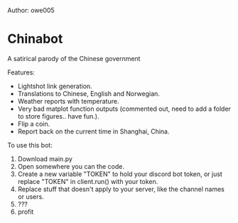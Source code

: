Author: owe005
# Chinabot
A satirical parody of the Chinese government


Features:

- Lightshot link generation.
- Translations to Chinese, English and Norwegian.
- Weather reports with temperature.
- Very bad matplot function outputs (commented out, need to add a folder to store figures.. have fun.).
- Flip a coin.
- Report back on the current time in Shanghai, China.



To use this bot:

1. Download main.py
2. Open somewhere you can the code.
3. Create a new variable "TOKEN" to hold your discord bot token, or just replace "TOKEN" in client.run() with your token.
4. Replace stuff that doesn't apply to your server, like the channel names or users.
5. ???
6. profit
